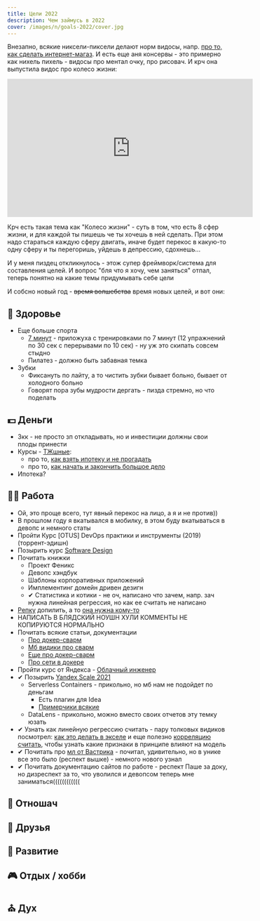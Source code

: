 ```yaml
---
title: Цели 2022
description: Чем займусь в 2022
cover: /images/n/goals-2022/cover.jpg
---
```


<div class="mendel-card">

Внезапно, всякие никсели-пиксели делают норм видосы, напр. [про то, как сделать интернет-магаз](https://www.youtube.com/watch?v=0Xtt_hCqhlw). 
И есть еще аня консервы - это примерно как нихель пихель - видосы про ментал очку, про рисовач. 
И крч она выпустила видос про колесо жизни:

<iframe width="560" height="315" src="https://www.youtube.com/embed/0V_DEr_2VMk" title="YouTube video player" frameborder="0" allow="accelerometer; autoplay; clipboard-write; encrypted-media; gyroscope; picture-in-picture" allowfullscreen></iframe>

Крч есть такая тема как "Колесо жизни" - суть в том, что есть 8 сфер жизни, и для каждой ты пишешь че ты хочешь в ней сделать. 
При этом надо стараться каждую сферу двигать, иначе будет перекос в какую-то одну сферу и ты перегоришь, уйдешь в депрессию, сдохнешь...

И у меня пиздец откликнулось - этож супер фреймворк/система для составления целей. И вопрос "бля что я хочу, чем заняться" отпал, теперь понятно на какие темы придумывать себе цели

И собсно новый год - ~~время волшебства~~ время новых целей, и вот они:

 </div>

<div class="mendel-card">

## 🏥 Здоровье

- Еще больше спорта
  - [7 минут](https://seven.app/) - приложуха с тренировками по 7 минут (12 упражнений по 30 сек с перерывами по 10 сек) - ну уж это скипать совсем стыдно   
  - Пилатез - должно быть забавная темка
- Зубки 
  - Фиксануть по лайту, а то чистить зубки бывает больно, бывает от холодного больно
  - Говорят пора зубы мудрости дергать - пизда стремно, но что поделать 

</div>

<div class="mendel-card">

## 💵 Деньги

- 3кк - не просто зп откладывать, но и инвестиции должны свои плоды принести
- Курсы - [ТЖшные](https://journal.tinkoff.ru/pro/):
  - про то, [как взять ипотеку и не прогадать](https://journal.tinkoff.ru/pro/zato-svoya/)
  - про то, [как начать и закончить большое дело](https://journal.tinkoff.ru/pro/proekt/)
- Ипотека?

</div>

<div class="mendel-card">

## 👷‍♀️ Работа 

- Ой, это проще всего, тут явный перекос на лицо, а я и не против))
- В прошлом году я вкатывался в мобилку, в этом буду вкатываться в девопс и немного статы
- Пройти Курс [OTUS] DevOps практики и инструменты (2019) (торрент-эдишн)
- Позырить курс [Software Design](https://www.youtube.com/playlist?list=PLaIsQH4uc08woJKRAA7mmjs9fU0jeKjjM)
- Почитать книжки
  - Проект Феникс
  - Девопс хэндбук
  - Шаблоны корпоративных приложений
  - Имплементинг домейн дривен дезигн
  - ✔ Статистика и котики - не оч, написано что зачем, напр. зач нужна линейная регрессия, но как ее считать не написано
- [Репку](https://github.com/potykion/repka) допилить, а то [она нужна кому-то](https://github.com/potykion/repka/issues/65)
- НАПИСАТЬ В БЛЯДСКИЙ НОУШН ХУЛИ КОММЕНТЫ НЕ КОПИРУЮТСЯ НОРМАЛЬНО
- Почитать всякие статьи, документации
  - [Про докер-сварм](https://docs.docker.com/get-started/orchestration/)
  - [Мб видики про сварм](https://www.youtube.com/watch?v=tSQf0erYOHs&list=PLpTASIMYgCp80c4YXgJDneAiGrAekOv4M)
  - [Еще про докер-сварм](https://dockerswarm.rocks/)
  - [Про сети в докере](https://docs.docker.com/network/)
- Пройти курс от Яндекса - [Облачный инженер](https://practicum.yandex.ru/ycloud/)
- ✔ Позырить [Yandex Scale 2021](https://scale.yandex.ru/) 
  - Serverless Containers - прикольно, но мб нам не подойдет по деньгам
      - Есть плагин для Idea 
      - [Примерчики всякие](https://github.com/yandex-cloud/examples)
  - DataLens - прикольно, можно вместо своих отчетов эту темку юзать
- ✔ Узнать как линейную регрессию считать - пару толковых видиков посмотрел: [как это делать в экселе](https://www.youtube.com/watch?v=eQ5t4OZh-bU) и еще полезно [корреляцию считать](https://www.youtube.com/watch?v=r62mP6-td1c), чтобы узнать какие признаки в принципе влияют на модель
- ✔ Почитать про [мл от Вастрика](https://vas3k.ru/blog/machine_learning/) - почитал, удивительно, но в унике все это было (респект вышке) - немного нового узнал
- ✔ Почитать документацию сайтов по работе - респект Паше за доку, но дизреспект за то, что уволился и девопсом теперь мне заниматься((((((((((((

</div>

<div class="mendel-card">

## 💑 Отношач

<n-goals-2022-goal-list :goals="goals.filter(g => g.category === 'rel')" ></n-goals-2022-goal-list>

</div>

<div class="mendel-card">

## 🍻 Друзья

<n-goals-2022-goal-list :goals="goals.filter(g => g.category === 'friends')" ></n-goals-2022-goal-list>

</div>

<div class="mendel-card">

## 🚗 Развитие

<n-goals-2022-goal-list :goals="goals.filter(g => g.category === 'growth')" ></n-goals-2022-goal-list>

</div>

<div class="mendel-card">

## 🎮 Отдых / хобби

<n-goals-2022-goal-list :goals="goals.filter(g => g.category === 'rest')" ></n-goals-2022-goal-list>

</div>

<div class="mendel-card">

## ⛪ Дух

<n-goals-2022-goal-list :goals="goals.filter(g => g.category === 'soul')" ></n-goals-2022-goal-list>

</div>
